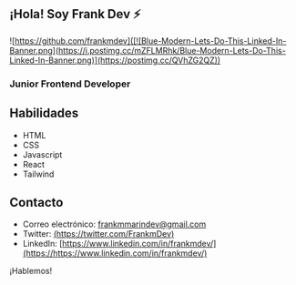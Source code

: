 ## ¡Hola! Soy Frank Dev ⚡️

![https://github.com/frankmdev]([![Blue-Modern-Lets-Do-This-Linked-In-Banner.png](https://i.postimg.cc/mZFLMRhk/Blue-Modern-Lets-Do-This-Linked-In-Banner.png)](https://postimg.cc/QVhZG2QZ))

### Junior Frontend Developer

## Habilidades

- HTML
- CSS
- Javascript
- React
- Tailwind


## Contacto

- Correo electrónico: [frankmmarindev@gmail.com](mailto:frankmmarindev@gmail.com)
- Twitter: [(https://twitter.com/FrankmDev)](https://https://twitter.com/FrankmDev)
- LinkedIn: [https://www.linkedin.com/in/frankmdev/](https://https://www.linkedin.com/in/frankmdev/)

¡Hablemos!


